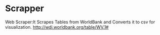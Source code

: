 # Scrapper
Web Scraper:It Scrapes Tables from WorldBank and Converts it to csv for visualization.
http://wdi.worldbank.org/table/WV.1#
